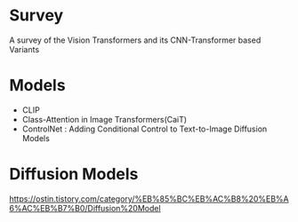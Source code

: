 # Survey
A survey of the Vision Transformers and its CNN-Transformer based Variants

# Models
- CLIP
- Class-Attention in Image Transformers(CaiT)
- ControlNet : Adding Conditional Control to Text-to-Image Diffusion Models

# Diffusion Models
https://ostin.tistory.com/category/%EB%85%BC%EB%AC%B8%20%EB%A6%AC%EB%B7%B0/Diffusion%20Model

